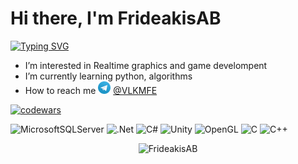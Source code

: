 # Hi there, I'm FrideakisAB

[![Typing SVG](https://readme-typing-svg.herokuapp.com?color=00F701&lines=Computer+science+student)](https://git.io/typing-svg)

- I’m interested in Realtime graphics and game develompent
- I’m currently learning python, algorithms
- How to reach me <img height="20" src="https://raw.githubusercontent.com/github/explore/80688e429a7d4ef2fca1e82350fe8e3517d3494d/topics/telegram/telegram.png" alt="Telegram: " /> [@VLKMFE](https://t.me/VLKMFE)

[![codewars](https://www.codewars.com/users/FrideakisAB/badges/small)](https://www.codewars.com/users/FrideakisAB) 

![MicrosoftSQLServer](https://img.shields.io/badge/Microsoft%20SQL%20Sever-CC2927?style=for-the-badge&logo=microsoft%20sql%20server&logoColor=white)
![.Net](https://img.shields.io/badge/.NET-5C2D91?style=for-the-badge&logo=.net&logoColor=white)
![C#](https://img.shields.io/badge/c%23-%23239120.svg?style=for-the-badge&logo=c-sharp&logoColor=white)
![Unity](https://img.shields.io/badge/unity-%23000000.svg?style=for-the-badge&logo=unity&logoColor=white)
![OpenGL](https://img.shields.io/badge/OpenGL-%23FFFFFF.svg?style=for-the-badge&logo=opengl)
![C](https://img.shields.io/badge/c-%2300599C.svg?style=for-the-badge&logo=c&logoColor=white)
![C++](https://img.shields.io/badge/c++-%2300599C.svg?style=for-the-badge&logo=c%2B%2B&logoColor=white)

<p align="center">
  <img src="https://github-readme-streak-stats.herokuapp.com/?user=FrideakisAB&theme=dark" alt="FrideakisAB" />
</p>
